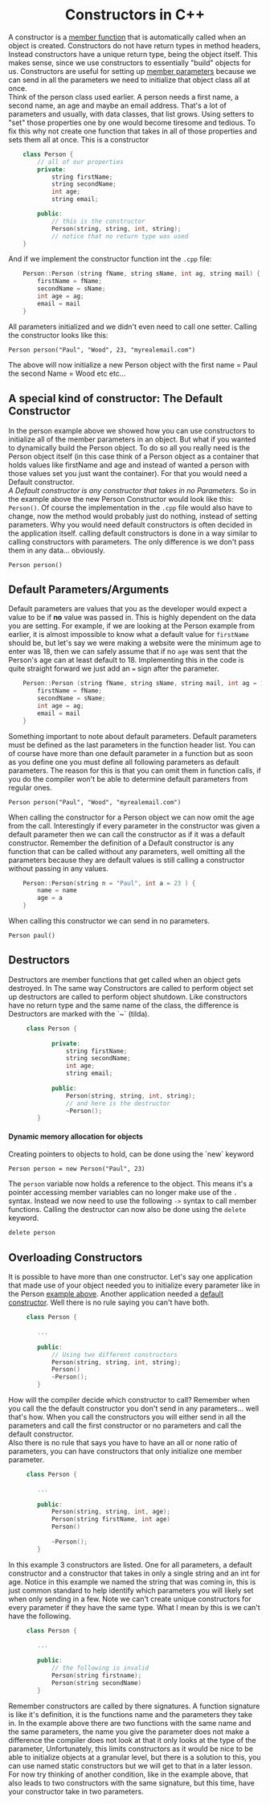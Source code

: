 <div align="center"><h1> Constructors in C++ </h1></div> 

A constructor is a [member function](https://gitlab.com/Paul_Wood_96/tutoring/-/blob/master/COS110/notes/introduction_to_classes.md#member-functions) 
that is automatically called when an object is created. Constructors do not have 
return types in method headers, Instead constructors have a unique return type, 
being the object itself. This makes sense, 
since we use constructors to essentially \"build\" objects for us. Constructors 
are useful for setting up [member parameters](https://gitlab.com/Paul_Wood_96/tutoring/-/blob/master/COS110/notes/introduction_to_classes.md#attributes-or-member-variables)
because we can send in all the parameters we need to initialize that object class 
all at once. <br />
Think of the person class used earlier. A person needs a first name, a second name, an 
age and maybe an email address. That's a lot of parameters and usually, with data 
classes, that list grows. Using setters to \"set\" those properties one by one 
would become tiresome and tedious. To fix this why not create one function 
that takes in all of those properties and sets them all at once. This is a 
constructor

```c++ 
    class Person {
        // all of our properties
        private:
            string firstName;
            string secondName;
            int age; 
            string email;

        public:
            // this is the constructor 
            Person(string, string, int, string);
            // notice that no return type was used
    }
```

And if we implement the constructor function int the `.cpp` file: 

```c++ 
    Person::Person (string fName, string sName, int ag, string mail) {
        firstName = fName;
        secondName = sName;
        int age = ag;
        email = mail
    }
```

All parameters initialized and we didn't even need to call one setter. Calling the 
constructor looks like this: 

```Person person("Paul", "Wood", 23, "myrealemail.com")```

The above will now initialize a new Person object with the first name = Paul the 
second Name = Wood etc etc...  

<h2>A special kind of constructor: The Default Constructor</h2>

In the person example above we showed how you can use constructors to initialize all 
of the member parameters in an object. But what if you wanted to dynamically build 
the Person object. To do so all you really need is the Person object itself (in this 
case think of a Person object as a container that holds values like firstName and age 
and instead of wanted a person with those values set you just want the container). 
For that you would need a Default constructor. <br />
<i> A Default constructor is any constructor that takes in no Parameters.</i> So 
in the example above the new Person Constructor would look like this: 
`Person()`. Of course the implementation in the `.cpp` file would also have to 
change, now the method would probably just do nothing, instead of setting parameters.
Why you would need default constructors is often decided in the application itself. 
calling default constructors is done in a way similar to calling constructors with 
parameters. The only difference is we don't pass them in any data... obviously.

```Person person()```

<h2>Default Parameters/Arguments</h2>

Default parameters are values that you as the developer would expect a value 
to be if <b>no</b> value was passed in. This is highly dependent on the data you are 
setting. For example, if we are looking at the Person example from earlier,
it is almost impossible to know what a default value for `firstName` should be,
but let's say we were making a website were the minimum age to enter was 18, 
then we can safely assume that if no `age` was sent that the Person's age can 
at least default to 18. Implementing this in the code is quite straight forward 
we just add an `=` sign after the parameter. 

```c++ 
    Person::Person (string fName, string sName, string mail, int ag = 18,) {
        firstName = fName;
        secondName = sName;
        int age = ag;
        email = mail
    }
```

Something important to note about default parameters. Default parameters must be 
defined as the last parameters in the function header list. You can of course 
have more than one default parameter in a function but as soon as you define one 
you must define all following parameters as default parameters. The reason for this 
is that you can omit them in function calls, if you do the compiler won't be able to determine 
default parameters from regular ones. 

```Person person("Paul", "Wood", "myrealemail.com")```   

When calling the constructor for a Person object we can now omit the age from 
the call. 
Interestingly if every parameter in the constructor was given a default parameter 
then we can call the constructor as if it was a default constructor. Remember 
the definition of a Default constructor is any function that can be called 
without any parameters, well omitting all the parameters because they are 
default values is still calling a constructor without passing in any values. 

```c++
    Person::Person(string n = "Paul", int a = 23 ) { 
        name = name
        age = a
    }
```

When calling this constructor we can send in no parameters. 

```Person paul() ```

<h2>Destructors</h2>
Destructors are member functions that get called when an object gets destroyed. In 
The same way Constructors are called to perform object set up destructors are called
to perform object shutdown. Like constructors have no return type and the same name
of the class, the difference is Destructors are marked with the `~` (tilda).

```c++
     class Person {
           
            private:
                string firstName;
                string secondName;
                int age; 
                string email;
    
            public:
                Person(string, string, int, string);
                // and here is the destructor
                ~Person();
        }
```
<h4>Dynamic memory allocation for objects</h4>
Creating pointers to objects to hold, can be done using the `new` keyword 

```Person person = new Person("Paul", 23)```

The `person` variable now holds a reference to the object. This means it's a pointer 
accessing member variables can no longer make use of the `.` syntax. Instead 
we now need to use the following `->` syntax to call member functions. Calling the 
destructor can now also be done using the `delete` keyword. 

```delete person```

<h2>Overloading Constructors</h2>

It is possible to have more than one constructor. Let's say one application that made use
of your object needed you to initialize every parameter like in the Person [example above](https://gitlab.com/Paul_Wood_96/tutoring/-/blob/master/COS110/notes/constructors.md#constructors-in-c).
Another application needed a [default constructor](https://gitlab.com/Paul_Wood_96/tutoring/-/blob/master/COS110/notes/constructors.md#a-special-kind-of-constructor-the-default-constructor).
Well there is no rule saying you can't have both. 

```c++
     class Person {
           
        ...
    
        public:
            // Using two different constructors
            Person(string, string, int, string);
            Person()
            ~Person();
        }
```

How will the compiler decide which constructor to call? Remember when you call the the 
default constructor you don't send in any parameters... well that's how. When you call 
the constructors you will either send in all the parameters and call the first 
constructor or no parameters and call the default constructor. <br />
Also there is no rule that says you have to have an all or none ratio of parameters, you
can have constructors that only initialize one member parameter. 
 
 ```c++
      class Person {
            
         ...
     
         public:
             Person(string, string, int, age);
             Person(string firstName, int age)             
             Person()
            
             ~Person();
         }
 ```

In this example 3 constructors are listed. One for all parameters, a default constructor 
and a constructor that takes in only a single string and an int for age. Notice 
in this example we named the string that was coming in, this is just common standard 
to help identify which parameters you will likely set when only sending in a few. 
Note we can't create unique constructors for every parameter if they have the same 
type. What I mean by this is we can't have the following. 

 ```c++
      class Person {
            
         ...
     
         public:
             // the following is invalid
             Person(string firstname);
             Person(string secondName)
         }
 ```

Remember constructors are called by there signatures. A function signature is like 
it's definition, it is the functions name and the parameters they take in. In the 
example above there are two functions with the same name and the same parameters,
the name you give the parameter does not make a difference the compiler does not look 
at that it only looks at the type of the parameter, Unfortunately, this limits 
constructors as it would be nice to be able to initialize objects at a granular 
level, but there is a solution to this, you can use named static constructors but we will 
get to that in a later lesson. For now try thinking of another condition, like in the 
example above, that also leads to two constructors with the same signature, but this time, 
have your constructor take in two parameters.   
